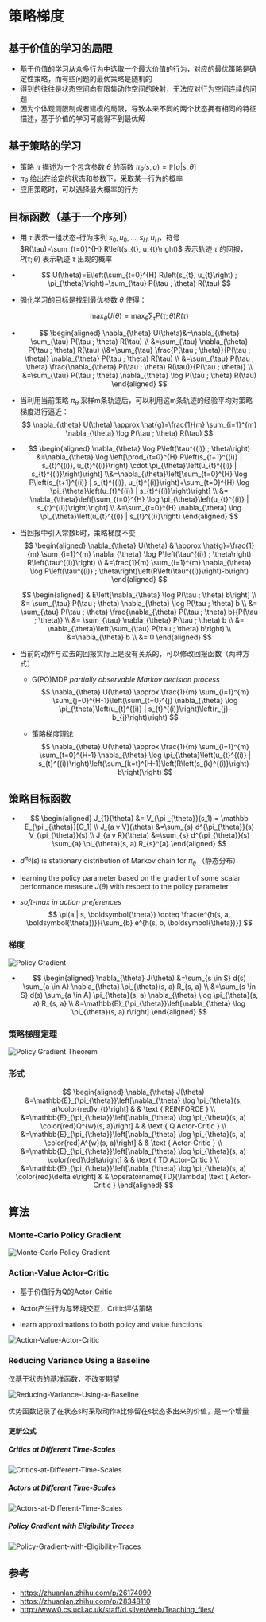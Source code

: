 # 策略梯度

## 基于价值的学习的局限

- 基于价值的学习从众多行为中选取一个最大价值的行为，对应的最优策略是确定性策略，而有些问题的最优策略是随机的
- 得到的往往是状态空间向有限集动作空间的映射，无法应对行为空间连续的问题
- 因为个体观测限制或者建模的局限，导致本来不同的两个状态拥有相同的特征描述，基于价值的学习可能得不到最优解

## 基于策略的学习

- 策略 $\pi$ 描述为一个包含参数 $\theta$ 的函数 $\pi_{\theta}(s, a)=\mathbb{P}[a | s, \theta]$ 
- $\pi_{\theta}$ 给出在给定的状态和参数下，采取某一行为的概率
- 应用策略时，可以选择最大概率的行为

## 目标函数（基于一个序列）

- 用 $\tau$ 表示一组状态-行为序列 $s_0,u_0,\ldots,s_H,u_H$，符号 $R(\tau)=\sum_{t=0}^{H} R\left(s_{t}, u_{t}\right)$ 表示轨迹 $\tau$ 的回报，$P(\tau;\theta)$ 表示轨迹 $\tau$ 出现的概率

- $$
  U(\theta)=E\left(\sum_{t=0}^{H} R\left(s_{t}, u_{t}\right) ; \pi_{\theta}\right)=\sum_{\tau} P(\tau ; \theta) R(\tau)
  $$

- 强化学习的目标是找到最优参数 $\theta$ 使得：

  $$
  \max _{\theta} U(\theta)=\max _{\theta} \sum_{\tau} P(\tau ; \theta) R(\tau)
  $$

- $$
  \begin{aligned} \nabla_{\theta} U(\theta)&=\nabla_{\theta} \sum_{\tau} P(\tau ; \theta) R(\tau) \\ &=\sum_{\tau} \nabla_{\theta} P(\tau ; \theta) R(\tau) \\&=\sum_{\tau} \frac{P(\tau ; \theta)}{P(\tau ; \theta)} \nabla_{\theta} P(\tau ; \theta) R(\tau) \\ &=\sum_{\tau} P(\tau ; \theta) \frac{\nabla_{\theta} P(\tau ; \theta) R(\tau)}{P(\tau ; \theta)} \\ &=\sum_{\tau} P(\tau ; \theta) \nabla_{\theta} \log P(\tau ; \theta) R(\tau) \end{aligned}
  $$
  
- 当利用当前策略 $\pi_\theta$ 采样m条轨迹后，可以利用这m条轨迹的经验平均对策略梯度进行逼近：
  $$
  \nabla_{\theta} U(\theta) \approx \hat{g}=\frac{1}{m} \sum_{i=1}^{m} \nabla_{\theta} \log P(\tau ; \theta) R(\tau)
  $$

- $$
  \begin{aligned} \nabla_{\theta} \log P\left(\tau^{(i)} ; \theta\right) &=\nabla_{\theta} \log \left[\prod_{t=0}^{H} P\left(s_{t+1}^{(i)} | s_{t}^{(i)}, u_{t}^{(i)}\right) \cdot \pi_{\theta}\left(u_{t}^{(i)} | s_{t}^{(i)}\right)\right] \\&=\nabla_{\theta}\left[\sum_{t=0}^{H} \log P\left(s_{t+1}^{(i)} | s_{t}^{(i)}, u_{t}^{(i)}\right)+\sum_{t=0}^{H} \log \pi_{\theta}\left(u_{t}^{(i)} | s_{t}^{(i)}\right)\right] \\ &= \nabla_{\theta}\left[\sum_{t=0}^{H} \log \pi_{\theta}\left(u_{t}^{(i)} | s_{t}^{(i)}\right)\right] \\ &=\sum_{t=0}^{H} \nabla_{\theta} \log \pi_{\theta}\left(u_{t}^{(i)} | s_{t}^{(i)}\right) \end{aligned}
  $$

- 当回报中引入常数b时，策略梯度不变
  $$
  \begin{aligned} \nabla_{\theta} U(\theta) & \approx \hat{g}=\frac{1}{m} \sum_{i=1}^{m} \nabla_{\theta} \log P\left(\tau^{(i)} ; \theta\right) R\left(\tau^{(i)}\right) \\ &=\frac{1}{m} \sum_{i=1}^{m} \nabla_{\theta} \log P\left(\tau^{(i)} ; \theta\right)\left(R\left(\tau^{(i)}\right)-b\right) \end{aligned}
  $$


  $$
  \begin{aligned} & E\left[\nabla_{\theta} \log P(\tau ; \theta) b\right] \\ &= \sum_{\tau} P(\tau ; \theta) \nabla_{\theta} \log P(\tau ; \theta) b \\ &= \sum_{\tau} P(\tau ; \theta) \frac{\nabla_{\theta} P(\tau ; \theta) b}{P(\tau ; \theta)} \\ &= \sum_{\tau} \nabla_{\theta} P(\tau ; \theta) b \\ &= \nabla_{\theta}\left(\sum_{\tau} P(\tau ; \theta) b\right) \\ &=\nabla_{\theta} b \\ &= 0 \end{aligned}
  $$

- 当前的动作与过去的回报实际上是没有关系的，可以修改回报函数（两种方式）

  - G(PO)MDP *partially observable Markov decision process* 
    $$
    \nabla_{\theta} U(\theta) \approx \frac{1}{m} \sum_{i=1}^{m} \sum_{j=0}^{H-1}\left(\sum_{t=0}^{j} \nabla_{\theta} \log \pi_{\theta}\left(u_{t}^{(i)} | s_{t}^{(i)}\right)\left(r_{j}-b_{j}\right)\right)
    $$

  - 策略梯度理论
    $$
    \nabla_{\theta} U(\theta) \approx \frac{1}{m} \sum_{i=1}^{m} \sum_{t=0}^{H-1} \nabla_{\theta} \log \pi_{\theta}\left(u_{t}^{(i)} | s_{t}^{(i)}\right)\left(\sum_{k=t}^{H-1}\left(R\left(s_{k}^{(i)}\right)-b\right)\right)
    $$


## 策略目标函数

- $$
  \begin{aligned}
  J_{1}(\theta) &= V_{\pi _{\theta}}(s_1) = \mathbb E_{\pi _{\theta}}[G_1] \\
  J_{a v V}(\theta) &=\sum_{s} d^{\pi_{\theta}}(s) V_{\pi_{\theta}}(s) \\ 
  J_{a v R}(\theta) &=\sum_{s} d^{\pi_{\theta}}(s) \sum_{a} \pi_{\theta}(s, a) R_{s}^{a} 
  \end{aligned}
  $$

- $d^{\pi _{\theta}}(s)$ is stationary distribution of Markov chain for $\pi _\theta$ （静态分布）

- learning the policy parameter based on the gradient of some scalar performance measure $J(\theta)$ with respect to the policy parameter 

- *soft-max in action preferences* 
  $$
  \pi(a | s, \boldsymbol{\theta}) \doteq \frac{e^{h(s, a, \boldsymbol{\theta})}}{\sum_{b} e^{h(s, b, \boldsymbol{\theta})}}
  $$


### 梯度

![Policy Gradient](pictures/Policy-Gradient.png)

- $$
  \begin{aligned} \nabla_{\theta} J(\theta) &=\sum_{s \in S} d(s) \sum_{a \in A} \nabla_{\theta} \pi_{\theta}(s, a) R_{s, a} \\ &=\sum_{s \in S} d(s) \sum_{a \in A} \pi_{\theta}(s, a) \nabla_{\theta} \log \pi_{\theta}(s, a) R_{s, a} \\ &=\mathbb{E}_{\pi_{\theta}}\left[\nabla_{\theta} \log \pi_{\theta}(s, a) r\right] \end{aligned}
  $$

### 策略梯度定理

![Policy Gradient Theorem](pictures/Policy-Gradient-Theorem.png)

### 形式

$$
\begin{aligned} \nabla_{\theta} J(\theta) &=\mathbb{E}_{\pi_{\theta}}\left[\nabla_{\theta} \log \pi_{\theta}(s, a)\color{red}v_{t}\right] & & \text { REINFORCE } \\ 
&=\mathbb{E}_{\pi_{\theta}}\left[\nabla_{\theta} \log \pi_{\theta}(s, a) \color{red}Q^{w}(s, a)\right] & & \text { Q Actor-Critic } \\ &=\mathbb{E}_{\pi_{\theta}}\left[\nabla_{\theta} \log \pi_{\theta}(s, a) \color{red}A^{w}(s, a)\right] & & \text { Actor-Critic } \\ 
&=\mathbb{E}_{\pi_{\theta}}\left[\nabla_{\theta} \log \pi_{\theta}(s, a) \color{red}\delta\right] & & \text { TD Actor-Critic } \\ 
&=\mathbb{E}_{\pi_{\theta}}\left[\nabla_{\theta} \log \pi_{\theta}(s, a) \color{red}\delta e\right] & & \operatorname{TD}(\lambda) \text { Actor-Critic } \end{aligned}
$$

## 算法

### Monte-Carlo Policy Gradient

![Monte-Carlo Policy Gradient](pictures/Monte-Carlo-Policy-Gradient.png)

### Action-Value Actor-Critic 

- 基于价值行为Q的Actor-Critic
- Actor产生行为与环境交互，Critic评估策略

- learn approximations to both policy and value functions 

![Action-Value-Actor-Critic](pictures/Action-Value-Actor-Critic.png)

### Reducing Variance Using a Baseline

仅基于状态的基准函数，不改变期望

![Reducing-Variance-Using-a-Baseline](pictures/Reducing-Variance-Using-a-Baseline.png)

优势函数记录了在状态s时采取动作a比停留在s状态多出来的价值，是一个增量

#### 更新公式

##### Critics at Different Time-Scales 

![Critics-at-Different-Time-Scales](pictures/Critics-at-Different-Time-Scales.png)

##### Actors at Different Time-Scales 

![Actors-at-Different-Time-Scales](pictures/Actors-at-Different-Time-Scales.png)

##### Policy Gradient with Eligibility Traces 

![Policy-Gradient-with-Eligibility-Traces](pictures/Policy-Gradient-with-Eligibility-Traces.png)

## 参考

- https://zhuanlan.zhihu.com/p/26174099
- https://zhuanlan.zhihu.com/p/28348110
- http://www0.cs.ucl.ac.uk/staff/d.silver/web/Teaching_files/
